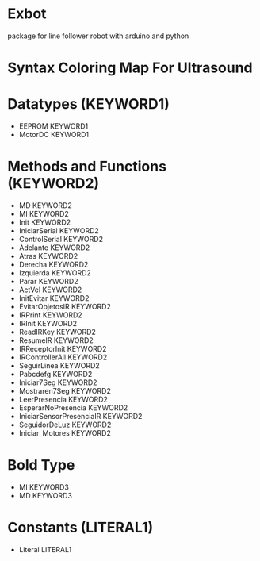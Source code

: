 # Exbot
package for line follower robot with arduino and python



# Syntax Coloring Map For Ultrasound



# Datatypes (KEYWORD1)


- EEPROM	KEYWORD1
- MotorDC	KEYWORD1


# Methods and Functions (KEYWORD2)

- MD	KEYWORD2
- MI	KEYWORD2
- Init	KEYWORD2
- IniciarSerial	KEYWORD2
- ControlSerial	KEYWORD2
- Adelante	KEYWORD2
- Atras	KEYWORD2
- Derecha	KEYWORD2
- Izquierda	KEYWORD2
- Parar	KEYWORD2
- ActVel	KEYWORD2
- InitEvitar	KEYWORD2
- EvitarObjetosIR	KEYWORD2
- IRPrint	KEYWORD2
- IRInit	KEYWORD2
- ReadIRKey		KEYWORD2
- ResumeIR		KEYWORD2
- IRReceptorInit	KEYWORD2
- IRControllerAll	KEYWORD2
- SeguirLinea	KEYWORD2
- Pabcdefg		KEYWORD2
- Iniciar7Seg	KEYWORD2
- Mostraren7Seg	KEYWORD2
- LeerPresencia	KEYWORD2
- EsperarNoPresencia	KEYWORD2
- IniciarSensorPresenciaIR	KEYWORD2
- SeguidorDeLuz	KEYWORD2
- Iniciar_Motores	KEYWORD2

# Bold Type

- MI	KEYWORD3
- MD	KEYWORD3

# Constants (LITERAL1)

- Literal	LITERAL1 